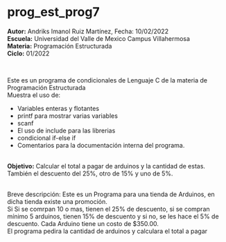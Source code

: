 # prog_est_prog7
<b>Autor:</b> Andriks Imanol Ruiz Martínez, Fecha: 10/02/2022 <br>
<b>Escuela:</b> Universidad del Valle de Mexico Campus Villahermosa <br>
<b>Materia:</b> Programación Estructurada <br>
<b>Ciclo:</b> 01/2022</p>
<br>
<p>Este es un programa de condicionales de Lenguaje C de la materia de Programación Estructurada<br>
Muestra el uso de:
  <ul>
    <li>Variables enteras y flotantes</li>
    <li>printf para mostrar varias variables</li>
    <li>scanf</li>
    <li>El uso de include para las librerias</li>
    <li>condicional if-else if</li>
<li>Comentarios para la documentación interna del programa.</li>
    </ul>
    </p>
<br>
<b>Objetivo:</b> Calcular el total a pagar de arduinos y la cantidad de estas. También el descuento del 25%, otro de 15% y uno de 5%.
<br>
<br>
<p></b>Breve descripción:</b>
Este  es un Programa para una tienda de Arduinos, en dicha tienda existe una promoción.
<br>
Si Si se comrpan 10 o mas, tienen el 25% de descuento, si se compran mínimo 5 arduinos, tienen 15% de descuento
y si no, se les hace el 5% de descuento. Cada Arduino tiene un costo de $350.00.
<br>
El programa pedira la cantidad de arduinos y calculara el total a pagar <br>
</p>

